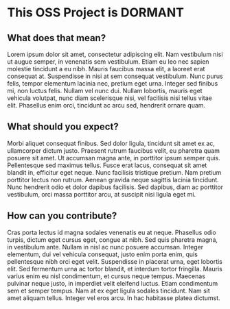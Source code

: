 # This OSS Project is DORMANT

## What does that mean?

Lorem ipsum dolor sit amet, consectetur adipiscing elit. Nam vestibulum nisi ut augue semper, in venenatis sem vestibulum. Etiam eu leo nec sapien molestie tincidunt a eu nibh. Mauris faucibus massa elit, a laoreet erat consequat at. Suspendisse in nisi at sem consequat vestibulum. Nunc purus felis, tempor elementum lacinia nec, pretium eget urna. Integer sed finibus mi, non luctus felis. Nullam vel nunc dui. Nullam lobortis, mauris eget vehicula volutpat, nunc diam scelerisque nisi, vel facilisis nisi tellus vitae elit. Phasellus enim orci, tincidunt ac arcu sed, hendrerit ornare quam.

## What should you expect?

Morbi aliquet consequat finibus. Sed dolor ligula, tincidunt sit amet ex ac, ullamcorper dictum justo. Praesent rutrum faucibus velit, eu pharetra quam posuere sit amet. Ut accumsan magna ante, in porttitor ipsum semper quis. Pellentesque sed maximus tellus. Fusce erat lacus, consequat sit amet blandit in, efficitur eget neque. Nunc facilisis tristique pretium. Nam pretium porttitor lectus non rutrum. Aenean gravida neque sagittis lacinia tincidunt. Nunc hendrerit odio et dolor dapibus facilisis. Sed dapibus, diam ac porttitor vestibulum, orci massa porttitor arcu, at suscipit nisi ligula eget mi.

## How can you contribute?

Cras porta lectus id magna sodales venenatis eu at neque. Phasellus odio turpis, dictum eget cursus eget, congue at nibh. Sed quis pharetra magna, in vestibulum ante. Nullam in nisl ac nunc posuere accumsan. Integer elementum, dui vel vehicula consequat, justo enim porta enim, quis pellentesque nibh orci eget velit. Suspendisse in placerat urna, eget lobortis elit. Sed fermentum urna ac tortor blandit, et interdum tortor fringilla. Mauris varius enim eu nisl condimentum, et cursus neque tempus. Maecenas pulvinar neque justo, in imperdiet velit eleifend luctus. Etiam condimentum sem et semper tempus. Nam at ex eget ligula sodales tincidunt. Nam sit amet aliquam tellus. Integer vel eros arcu. In hac habitasse platea dictumst.
